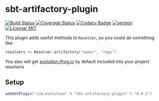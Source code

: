 # sbt-artifactory-plugin
[![Build Status](https://github.com/evolution-gaming/sbt-artifactory-plugin/workflows/CI/badge.svg)](https://github.com/evolution-gaming/sbt-artifactory-plugin/actions?query=workflow%3ACI)
[![Coverage Status](https://coveralls.io/repos/evolution-gaming/sbt-artifactory-plugin/badge.svg)](https://coveralls.io/r/evolution-gaming/sbt-artifactory-plugin)
[![Codacy Badge](https://app.codacy.com/project/badge/Grade/e52efb66ab584caf976b495ae0e135f5)](https://www.codacy.com/gh/evolution-gaming/sbt-artifactory-plugin/dashboard?utm_source=github.com&amp;utm_medium=referral&amp;utm_content=evolution-gaming/sbt-artifactory-plugin&amp;utm_campaign=Badge_Grade)
[![version](https://img.shields.io/badge/version-click-blue)](https://evolution.jfrog.io/artifactory/api/search/latestVersion?g=com.evolution&a=sbt-artifactory-plugin_2.13&repos=maven-local-releases)
[![License: MIT](https://img.shields.io/badge/License-MIT-yellowgreen.svg)](https://opensource.org/licenses/MIT)

This plugin adds useful methods to `Resolver`, so you could do something like:

```scala
resolvers += Resolver.artifactory("owner", "repo")
```

You also will get [evolution.jfrog.io](http://evolution.jfrog.io) by default included into your project resolvers

## Setup

```scala
addSbtPlugin("com.evolution" % "sbt-artifactory-plugin" % "0.0.2")
```